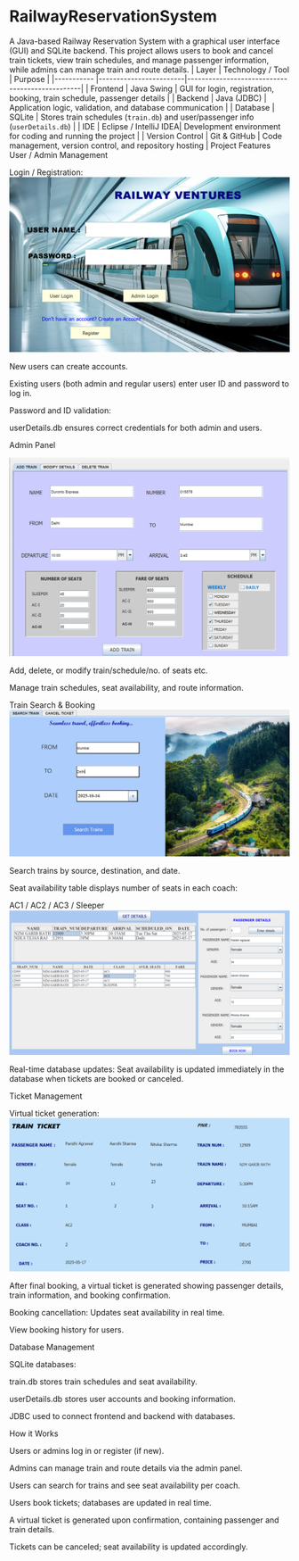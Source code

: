 # RailwayReservationSystem
A Java-based Railway Reservation System with a graphical user interface (GUI) and SQLite backend.
This project allows users to book and cancel train tickets, view train schedules, and manage passenger information, while admins can manage train and route details.
| Layer      | Technology / Tool       | Purpose                                         |
|----------- |------------------------|------------------------------------------------|
| Frontend   | Java Swing             | GUI for login, registration, booking, train schedule, passenger details |
| Backend    | Java (JDBC)            | Application logic, validation, and database communication |
| Database   | SQLite                 | Stores train schedules (`train.db`) and user/passenger info (`userDetails.db`) |
| IDE        | Eclipse / IntelliJ IDEA| Development environment for coding and running the project |
| Version Control | Git & GitHub       | Code management, version control, and repository hosting |
Project Features
User / Admin Management

Login / Registration:
![Login & Registration](screenshots/login.png)

New users can create accounts.

Existing users (both admin and regular users) enter user ID and password to log in.

Password and ID validation:

userDetails.db ensures correct credentials for both admin and users.

Admin Panel

![Admin Panel](screenshots/admin.png)

Add, delete, or modify train/schedule/no. of seats etc.

Manage train schedules, seat availability, and route information.

Train Search & Booking
![Train Search](screenshots/search.png)

Search trains by source, destination, and date.

Seat availability table displays number of seats in each coach:

AC1 / AC2 / AC3 / Sleeper
![Train Schedule](screenshots/trainsAvailable&passengerDetails.png)

Real-time database updates: Seat availability is updated immediately in the database when tickets are booked or canceled.

Ticket Management

Virtual ticket generation:
![Ticket Booking](screenshots/ticket.png)


After final booking, a virtual ticket is generated showing passenger details, train information, and booking confirmation.

Booking cancellation: Updates seat availability in real time.

View booking history for users.

Database Management

SQLite databases:

train.db stores train schedules and seat availability.

userDetails.db stores user accounts and booking information.

JDBC used to connect frontend and backend with databases.

How it Works

Users or admins log in or register (if new).

Admins can manage train and route details via the admin panel.

Users can search for trains and see seat availability per coach.

Users book tickets; databases are updated in real time.

A virtual ticket is generated upon confirmation, containing passenger and train details.

Tickets can be canceled; seat availability is updated accordingly.

